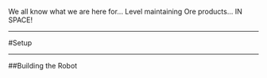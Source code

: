 We all know what we are here for... Level maintaining Ore products... IN SPACE!

------------------------------------------------------

#Setup

----------------------------

##Building the Robot


